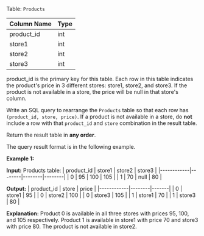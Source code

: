 ﻿
Table:  `Products`

| Column Name | Type |
|-------------|------|
| product_id  | int  |
| store1      | int  |
| store2      | int  |
| store3      | int  |

product_id is the primary key for this table.
Each row in this table indicates the product's price in 3 different stores: store1, store2, and store3.
If the product is not available in a store, the price will be null in that store's column.

Write an SQL query to rearrange the  `Products`  table so that each row has  `(product_id, store, price)`. If a product is not available in a store, do  **not**  include a row with that  `product_id`  and  `store`  combination in the result table.

Return the result table in  **any order**.

The query result format is in the following example.

**Example 1:**

**Input:** 
Products table:
| product_id | store1 | store2 | store3 |
|------------|--------|--------|--------|
| 0          | 95     | 100    | 105    |
| 1          | 70     | null   | 80     |

**Output:** 
| product_id | store  | price |
|------------|--------|-------|
| 0          | store1 | 95    |
| 0          | store2 | 100   |
| 0          | store3 | 105   |
| 1          | store1 | 70    |
| 1          | store3 | 80    |

**Explanation:** 
Product 0 is available in all three stores with prices 95, 100, and 105 respectively.
Product 1 is available in store1 with price 70 and store3 with price 80. The product is not available in store2.
